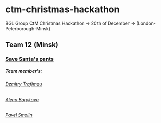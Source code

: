 # ctm-christmas-hackathon
BGL Group CtM Christmas Hackathon -> 20th of December -> (London-Peterborough-Minsk)

## Team 12 (Minsk)
### [Save Santa's pants](https://fathomless-wildwood-64123.herokuapp.com/) 

##### Team member's:
###### [Dzmitry Trafimau](https://github.com/dzmitrytrafimau)
###### [Alena Borykova](https://github.com/AlenaBorykava)
###### [Pavel Smolin](https://github.com/SmolinPavel/)
